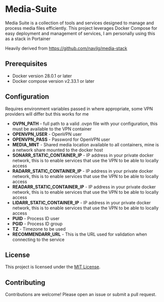# Media-Suite

Media Suite is a collection of tools and services designed to manage and process media files efficiently. This project leverages Docker Compose for easy deployment and management of services, I am personally using this as a stack in Portainer

Heavily derived from https://github.com/navilg/media-stack

## Prerequisites
- Docker version 28.0.1 or later
- Docker compose version v2.33.1 or later

## Configuration

Requires environment variables passed in where appropriate, some VPN providers will differ but this works for me

- **OVPN_PATH** - full path to a valid .ovpn file with your configuration, this must be available to the VPN container
- **OPENVPN_USER** - OpenVPN user
- **OPENVPN_PASS** - Password for OpenVPN user
- **MEDIA_MNT** - Shared media location available to all containers, mine is a network share mounted to the docker host
- **SONARR_STATIC_CONTAINER_IP** - IP address in your private docker network, this is to enable services that use the VPN to be able to locally access
- **RADARR_STATIC_CONTAINER_IP** - IP address in your private docker network, this is to enable services that use the VPN to be able to locally access
- **READARR_STATIC_CONTAINER_IP** - IP address in your private docker network, this is to enable services that use the VPN to be able to locally access
- **LIDARR_STATIC_CONTAINER_IP** - IP address in your private docker network, this is to enable services that use the VPN to be able to locally access
- **PUID** - Process ID user 
- **PGID** - Process ID group
- **TZ** - Timezone to be used
- **RECOMMENDARR_URL** - This is the URL used for validation when connecting to the service

## License

This project is licensed under the [MIT License](LICENSE).

## Contributing

Contributions are welcome! Please open an issue or submit a pull request.
